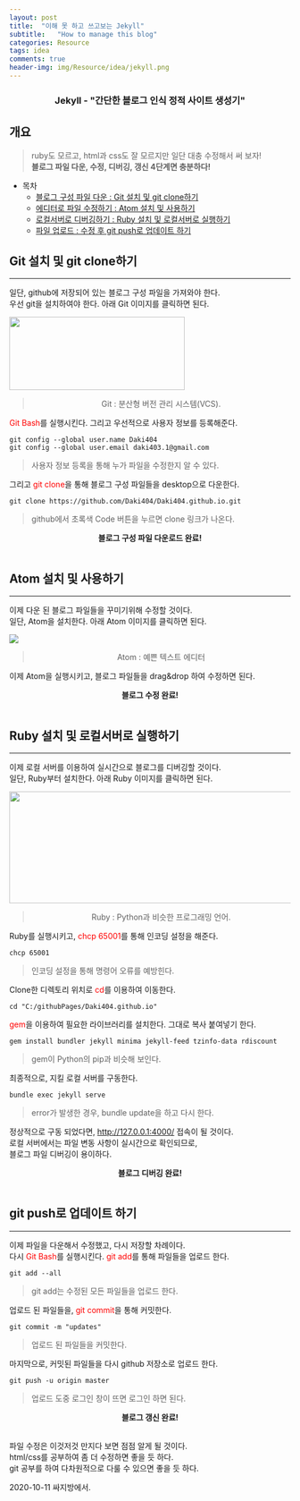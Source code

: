 ```yaml
---
layout: post
title:  "이해 못 하고 쓰고보는 Jekyll"
subtitle:   "How to manage this blog"
categories: Resource
tags: idea
comments: true
header-img: img/Resource/idea/jekyll.png
---
```

### <center>Jekyll - "간단한 블로그 인식 정적 사이트 생성기"</center>
## 개요
> ruby도 모르고, html과 css도 잘 모르지만 일단 대충 수정해서 써 보자!  
__블로그 파일 다운, 수정, 디버깅, 갱신 4단계면 충분하다!__


- 목차
  - [블로그 구성 파일 다운 : Git 설치 및 git clone하기](#git-설치-및-git-clone하기)
  - [에디터로 파일 수정하기 : Atom 설치 및 사용하기](#atom-설치-및-사용하기)
  - [로컬서버로 디버깅하기 : Ruby 설치 및 로컬서버로 실행하기](#ruby-설치-및-로컬서버로-실행하기)
  - [파일 업로드 : 수정 후 git push로 업데이트 하기](#git-push로-업데이트-하기)


## Git 설치 및 git clone하기
---

일단, github에 저장되어 있는 블로그 구성 파일을 가져와야 한다.  
우선 git을 설치하여야 한다. 아래 Git 이미지를 클릭하면 된다.


<a href="https://git-scm.com/" target='_blank'><img src="https://miro.medium.com/max/1200/1*BCZkmZR1_YzDZy22Vn4uUw.png" width="314" height="131"></a>  
> <center>Git : 분산형 버전 관리 시스템(VCS).</center>

<span style="color:red">Git Bash</span>를 실행시킨다. 그리고 우선적으로 사용자 정보를 등록해준다.  

    git config --global user.name Daki404   
    git config --global user.email daki403.1@gmail.com

> 사용자 정보 등록을 통해 누가 파일을 수정한지 알 수 있다.  

그리고 <span style="color:red">git clone</span>을 통해 블로그 구성 파일들을 desktop으로 다운한다.  

    git clone https://github.com/Daki404/Daki404.github.io.git

> github에서 초록색 Code 버튼을 누르면 clone 링크가 나온다.

<center><strong>블로그 구성 파일 다운로드 완료!</strong></center><br>


## Atom 설치 및 사용하기
---

이제 다운 된 블로그 파일들을 꾸미기위해 수정할 것이다.  
일단, Atom을 설치한다. 아래 Atom 이미지를 클릭하면 된다.


<a href="https://atom.io/" target='_blank'><img src="https://1.bp.blogspot.com/-6abywUcMtCs/WMwWYgONyPI/AAAAAAAAAEg/7FrHLAZU12stRvLFMa7HT2uRZdXdpOclQCLcB/s400/logo_og_atom.png"></a>  
> <center>Atom : 예쁜 텍스트 에디터</center>


이제 Atom을 실행시키고, 블로그 파일들을 drag&drop 하여 수정하면 된다.  
<center><strong>블로그 수정 완료!</strong></center><br>


## Ruby 설치 및 로컬서버로 실행하기
---

이제 로컬 서버를 이용하여 실시간으로 블로그를 디버깅할 것이다.     
일단, Ruby부터 설치한다. 아래 Ruby 이미지를 클릭하면 된다.  


<a href="https://rubyinstaller.org/downloads/" target='_blank'><img src="https://discoversdkcdn.azureedge.net/postscontent/Ruby.jpg" width="510" height="200"></a>  
> <center>Ruby : Python과 비슷한 프로그래밍 언어.</center>

Ruby를 실행시키고, <span style="color:red">chcp 65001</span>를 통해 인코딩 설정을 해준다.  

    chcp 65001

> 인코딩 설정을 통해 명령어 오류를 예방힌다.

Clone한 디렉토리 위치로 <span style="color:red">cd</span>를 이용하여 이동한다.

    cd "C:/githubPages/Daki404.github.io"

 <span style="color:red">gem</span>을 이용하여 필요한 라이브러리를 설치한다. 그대로 복사 붙여넣기 한다.

    gem install bundler jekyll minima jekyll-feed tzinfo-data rdiscount

>gem이 Python의 pip과 비슷해 보인다.

최종적으로, 지킬 로컬 서버를 구동한다.

    bundle exec jekyll serve

> error가 발생한 경우, bundle update을 하고 다시 한다.

정상적으로 구동 되었다면, <http://127.0.0.1:4000/> 접속이 될 것이다.  
로컬 서버에서는 파일 변동 사항이 실시간으로 확인되므로,  
블로그 파일 디버깅이 용이하다.  

<center><strong>블로그 디버깅 완료!</strong></center><br>

## git push로 업데이트 하기
---

이제 파일을 다운해서 수정했고, 다시 저장할 차례이다.  
다시 <span style="color:red">Git Bash</span>를 실행시킨다. <span style="color:red">git add</span>를 통해 파일들을 업로드 한다.

    git add --all

> git add는 수정된 모든 파일들을 업로드 한다.

업로드 된 파일들을, <span style="color:red">git commit</span>을 통해 커밋한다.

    git commit -m "updates"

> 업로드 된 파일들을 커밋한다.

마지막으로, 커밋된 파일들을 다시 github 저장소로 업로드 한다.

    git push -u origin master

> 업로드 도중 로그인 창이 뜨면 로그인 하면 된다.

<center><strong>블로그 갱신 완료!</strong></center><br>

파일 수정은 이것저것 만지다 보면 점점 알게 될 것이다.  
html/css를 공부하여 좀 더 수정하면 좋을 듯 하다.  
git 공부를 하여 다차원적으로 다룰 수 있으면 좋을 듯 하다.  

2020-10-11 싸지방에서. 
